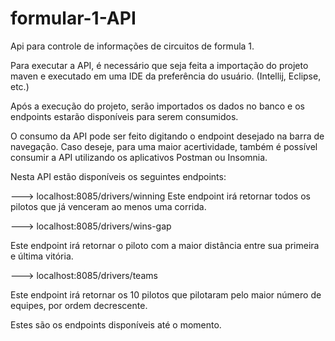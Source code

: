 # formular-1-API
Api para controle de informações de circuitos de formula 1.

Para executar a API, é necessário que seja feita a importação do projeto maven e executado em uma IDE da preferência do usuário. (Intellij, Eclipse, etc.)

Após a execução do projeto, serão importados os dados no banco e os endpoints estarão disponíveis para serem consumidos.

O consumo da API pode ser feito digitando o endpoint desejado na barra de navegação. Caso deseje, para uma maior acertividade, também é possível consumir a API utilizando os aplicativos Postman ou Insomnia.

Nesta API estão disponíveis os seguintes endpoints:

---> localhost:8085/drivers/winning
  Este endpoint irá retornar todos os pilotos que já venceram ao menos uma corrida.

---> localhost:8085/drivers/wins-gap

  Este endpoint irá retornar o piloto com a maior distância entre sua primeira e última vitória.
  
---> localhost:8085/drivers/teams

  Este endpoint irá retornar os 10 pilotos que pilotaram pelo maior número de equipes, por ordem 
  decrescente.

Estes são os endpoints disponíveis até o momento.





